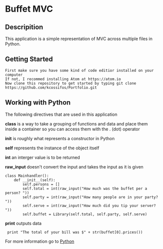 # Buffet MVC
## Descripition 
This application is a simple representation of MVC across multiple files in Python.


## Getting Started
```
First make sure you have some kind of code editior installed on your computer
If not, I recommed installing Atom at https://atom.io
Now clone this repository to get started by typing git clone https://github.com/kcossifos/Portfolio.git
```

## Working with Python
The following directives that are used in this application

**class** is a way to take a grouping of functions and data and place them inside a container so you can access them with the . (dot) operator

**__init__** is roughly what represents a constructor in Python

**self** represents the instance of the object itself

**int** an interger value is to be returned

**raw_input** doesn't convert the input and takes the input as it is given

```
class Mainhandler():
    def __init__(self):
        self.persons = []
        self.total = int(raw_input("How much was the buffet per a person? "))
        self.party = int(raw_input("How many people are in your party? "))
        self.serve = int(raw_input("How much did you tip your server? "))
        self.buffet = Library(self.total, self.party, self.serve)
```

**print** outputs data

```
 print "The total of your bill was $" + str(buffet[0].prices())
```


For more information go to [Python](https://www.python.org)




